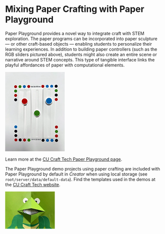 # Mixing Paper Crafting with Paper Playground

Paper Playground provides a novel way to integrate craft with STEM exploration. The paper programs can be incorporated into paper sculpture — or other craft-based objects — enabling students to personalize their learning experiences. In addition to building paper controllers (such as the RGB sliders pictured above), students might also create an entire scene or narrative around STEM concepts. This type of tangible interface links the playful affordances of paper with computational elements.

![RGB sliders using markers on one paper program](../assets/rgb-sliders.png)

Learn more at the [CU Craft Tech Paper Playground page](https://cucraftlab.org/paper-playground/).

The Paper Playground demo projects using paper crafting are included with Paper Playground by default in *Creator* when using local storage (see `root/server/data/default-data`). Find the templates used in the demos at the [CU Craft Tech website](https://cucraftlab.org/paper-playground-templates/).

![Paper frog pop open mouth to show or hide a paper program](../assets/frog-craft.png)
